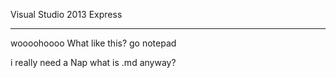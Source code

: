 Visual Studio 2013 Express
*************
woooohoooo
What like this?
go notepad

i really need a Nap
what is .md anyway?